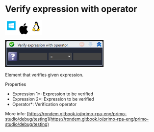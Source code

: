 # Verify expression with operator

![](<../../../.gitbook/assets/image (1).png>)

![](<../../../.gitbook/assets/image (84).png>)



Element that verifies given expression.

Properties

* Expression 1\*: Expression to be verified
* Expression 2\*: Expression to be verified
* Operator\*: Verification operator

More info: [https://rondem.gitbook.io/primo-rpa-eng/primo-studio/debug/testing](https://rondem.gitbook.io/primo-rpa-eng/primo-studio/debug/testing)

